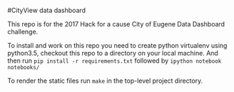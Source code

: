 #CityView data dashboard

This repo is for the 2017 Hack for a cause City of Eugene Data Dashboard challenge.

To install and work on this repo you need to create python virtualenv using python3.5,
checkout this repo to a directory on your local machine. And then run
`pip install -r requirements.txt` followed by `ipython notebook notebooks/`

To render the static files run `make` in the top-level project directory.
